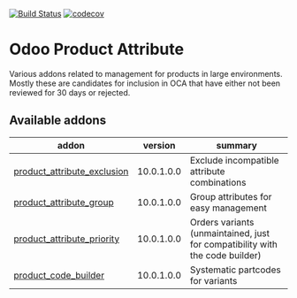 [![Build Status](https://travis-ci.org/odoonz/product.svg?branch=10.0)](https://travis-ci.org/odoonz/product)
[![codecov](https://codecov.io/gh/odoonz/product/branch/10.0/graph/badge.svg)](https://codecov.io/gh/odoonz/product)

Odoo Product Attribute
======================

Various addons related to management for products in large environments.  Mostly these are candidates for inclusion in OCA that have either not been reviewed for 30 days or rejected.

[//]: # (addons)

Available addons
----------------
addon | version | summary
--- | --- | ---
[product_attribute_exclusion](product_attribute_exclusion/) | 10.0.1.0.0 | Exclude incompatible attribute combinations
[product_attribute_group](product_attribute_group/) | 10.0.1.0.0 | Group attributes for easy management
[product_attribute_priority](product_attribute_priority/) | 10.0.1.0.0 | Orders variants (unmaintained, just for compatibility with the code builder)
[product_code_builder](product_code_builder/) | 10.0.1.0.0 | Systematic partcodes for variants



[//]: # (end addons)
